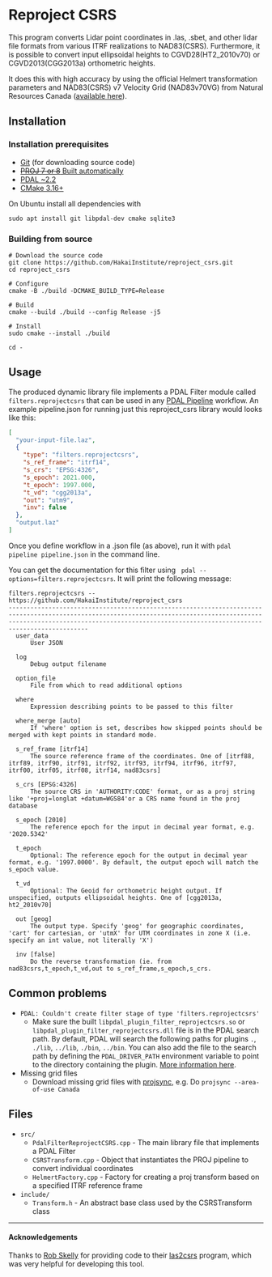 # Reproject CSRS

This program converts Lidar point coordinates in .las, .sbet, and other lidar file formats from various ITRF
realizations to NAD83(CSRS). Furthermore, it is possible to convert input ellipsoidal heights to CGVD28(HT2_2010v70) or
CGVD2013(CGG2013a) orthometric heights.

It does this with high accuracy by using the official Helmert transformation parameters and NAD83(CSRS) v7 Velocity
Grid (NAD83v70VG) from Natural Resources Canada
([available here](https://webapp.geod.nrcan.gc.ca/geod/data-donnees/transformations.php?locale=en)).

## Installation

### Installation prerequisites

- [Git](https://git-scm.com/downloads) (for downloading source code)
- [~~PROJ 7 or 8~~ Built automatically](https://proj.org/download.html)
- [PDAL ~2.2](https://pdal.io/download.html)
- [CMake 3.16+](https://cmake.org/install/)

On Ubuntu install all dependencies with

```shell
sudo apt install git libpdal-dev cmake sqlite3
```

### Building from source

```shell
# Download the source code
git clone https://github.com/HakaiInstitute/reproject_csrs.git
cd reproject_csrs

# Configure
cmake -B ./build -DCMAKE_BUILD_TYPE=Release

# Build
cmake --build ./build --config Release -j5

# Install
sudo cmake --install ./build

cd -
```

## Usage

The produced dynamic library file implements a PDAL Filter module called `filters.reprojectcsrs` that can be used in
any [PDAL Pipeline](https://pdal.io/pipeline.html)
workflow. An example pipeline.json for running just this reproject_csrs library would looks like this:

```json
[
  "your-input-file.laz",
  {
    "type": "filters.reprojectcsrs",
    "s_ref_frame": "itrf14",
    "s_crs": "EPSG:4326",
    "s_epoch": 2021.000,
    "t_epoch": 1997.000,
    "t_vd": "cgg2013a",
    "out": "utm9",
    "inv": false
  },
  "output.laz"
]
```

Once you define workflow in a .json file (as above), run it with `pdal pipeline pipeline.json` in the command line.

You can get the documentation for this filter using ` pdal --options=filters.reprojectcsrs`. It will print the following
message:

```text
filters.reprojectcsrs -- https://github.com/HakaiInstitute/reproject_csrs
----------------------------------------------------------------------------------------------------------------------------------------------------------------------------------------------------------------------------------------
  user_data
      User JSON

  log
      Debug output filename

  option_file
      File from which to read additional options

  where
      Expression describing points to be passed to this filter

  where_merge [auto]
      If 'where' option is set, describes how skipped points should be merged with kept points in standard mode.

  s_ref_frame [itrf14]
      The source reference frame of the coordinates. One of [itrf88, itrf89, itrf90, itrf91, itrf92, itrf93, itrf94, itrf96, itrf97, itrf00, itrf05, itrf08, itrf14, nad83csrs]

  s_crs [EPSG:4326]
      The source CRS in 'AUTHORITY:CODE' format, or as a proj string like '+proj=longlat +datum=WGS84'or a CRS name found in the proj database

  s_epoch [2010]
      The reference epoch for the input in decimal year format, e.g. '2020.5342'

  t_epoch
      Optional: The reference epoch for the output in decimal year format, e.g. '1997.0000'. By default, the output epoch will match the s_epoch value.

  t_vd
      Optional: The Geoid for orthometric height output. If unspecified, outputs ellipsoidal heights. One of [cgg2013a, ht2_2010v70]

  out [geog]
      The output type. Specify 'geog' for geographic coordinates, 'cart' for cartesian, or 'utmX' for UTM coordinates in zone X (i.e. specify an int value, not literally 'X')

  inv [false]
      Do the reverse transformation (ie. from nad83csrs,t_epoch,t_vd,out to s_ref_frame,s_epoch,s_crs.
```

## Common problems

- `PDAL: Couldn't create filter stage of type 'filters.reprojectcsrs'`
    - Make sure the built `libpdal_plugin_filter_reprojectcsrs.so` or `libpdal_plugin_filter_reprojectcsrs.dll` file is
      in the PDAL search path. By default, PDAL will search the following paths for plugins
      `.`, `./lib`, `../lib`, `./bin`, `../bin`. You can also add the file to the search path by defining
      the `PDAL_DRIVER_PATH` environment variable to point to the directory containing the
      plugin. [More information here](https://pdal.io/faq.html).
- Missing grid files
    - Download missing grid files with [projsync](https://proj.org/apps/projsync.html),
      e.g. Do `projsync --area-of-use Canada`

## Files

- `src/`
    - `PdalFilterReprojectCSRS.cpp` - The main library file that implements a PDAL Filter
    - `CSRSTransform.cpp` - Object that instantiates the PROJ pipeline to convert individual coordinates
    - `HelmertFactory.cpp` - Factory for creating a proj transform based on a specified ITRF reference frame
- `include/`
    - `Transform.h` - An abstract base class used by the CSRSTransform class

---

#### Acknowledgements

Thanks to [Rob Skelly](https://github.com/rskelly) for providing code to
their [las2csrs](https://github.com/rskelly/las2csrs) program, which was very helpful for developing this tool.
